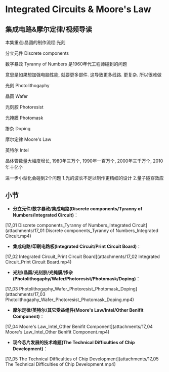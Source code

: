 Integrated Circuits & Moore's Law
========================
## 集成电路&摩尔定律/视频导读

本集重点:晶圆的制作流程:光刻

分立元件 Discrete components

数字暴政 Tyranny of Numbers 是1960年代工程师碰到的问题

意思是如果想加强电脑性能, 就要更多部件. 这导致更多线路. 更复杂. 所以很难做

光刻 Photolithogaphy

晶圆 Wafer

光刻胶 Photoresist

光掩膜 Photomask

掺杂 Doping

摩尔定律 Moore's Law

英特尔 Intel

晶体管数量大幅度增长, 1980年三万个, 1990年一百万个, 2000年三千万个, 2010年十亿个

进一步小型化会碰到2个问题 1.光的波长不足以制作更精细的设计 2.量子隧穿效应

## 小节

* **分立元件/数字暴政/集成电路(Discrete components/Tyranny of Numbers/Integrated Circuit)**：

[17_01 Discrete components_Tyranny of Numbers_Integrated Circuit](attachments/17_01 Discrete components_Tyranny of Numbers_Integrated Circuit.mp4)

* **集成电路/印刷电路板(Integrated Circuit/Print Circuit Board)**：

[17_02 Integrated Circuit_Print Circuit Board](attachments/17_02 Integrated Circuit_Print Circuit Board.mp4)

* **光刻/晶圆/光刻胶/光掩膜/掺杂(Photolithogaphy/Wafer/Photoresist/Photomask/Doping)**：

[17_03 Photolithogaphy_Wafer_Photoresist_Photomask_Doping](attachments/17_03 Photolithogaphy_Wafer_Photoresist_Photomask_Doping.mp4)

* **摩尔定律/英特尔/其它受益组件(Moore's Law/Intel/Other Benifit Component)**：

[17_04 Moore's Law_Intel_Other Benifit Component](attachments/17_04 Moore's Law_Intel_Other Benifit Component.mp4)

* **现今芯片发展的技术难题(The Technical Difficulties of Chip Development)**：

[17_05 The Technical Difficulties of Chip Development](attachments/17_05 The Technical Difficulties of Chip Development.mp4)
